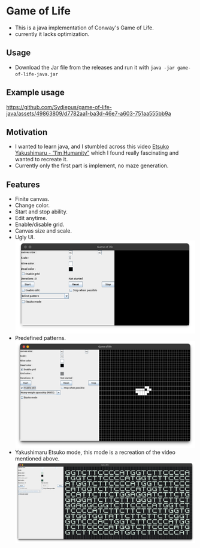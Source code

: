 # Game of Life
- This is a java implementation of Conway's Game of Life.
- currently it lacks optimization.

## Usage
- Download the Jar file from the releases and run it with `java -jar game-of-life-java.jar`

## Example usage


https://github.com/Sydiepus/game-of-life-java/assets/49863809/d7782aa1-ba3d-46e7-a603-751aa555bb9a


## Motivation
- I wanted to learn java, and I stumbled across this video [Etsuko Yakushimaru - “I’m Humanity”](https://www.youtube.com/watch?v=92Dcp9Fbdac) which I found really fascinating and wanted to recreate it.
- Currently only the first part is implement, no maze generation.

## Features
- Finite canvas.
- Change color.
- Start and stop ability.
- Edit anytime.
- Enable/disable grid.
- Canvas size and scale.
- Ugly UI.
![Main Interface](./assests/Interface.png)
- Predefined patterns.
![Predefined patterns](./assests/Pattern%20showcase.png)
- Yakushimaru Etsuko mode, this mode is a recreation of the video mentioned above.
![Yakushimaru Etsuko mode](./assests/Yakushimaru%20Etsuko%20Mode.png)
